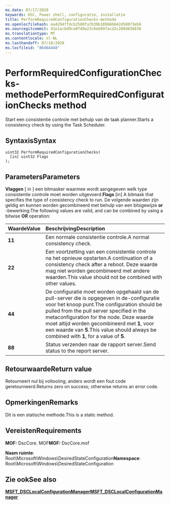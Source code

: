 ```yaml
---
ms.date: 07/17/2020
keywords: DSC, Power shell, configuratie, installatie
title: PerformRequiredConfigurationChecks-methode
ms.openlocfilehash: ea4294ffdcb2580fa7b39b18966b642d58073eb6
ms.sourcegitcommit: 41e1acbd9ce0f49a23c6eb99facd2c280d836836
ms.translationtype: MT
ms.contentlocale: nl-NL
ms.lasthandoff: 07/18/2020
ms.locfileid: "86464448"
---
```

# <a name="performrequiredconfigurationchecks-method"></a><span data-ttu-id="1c98c-103">PerformRequiredConfigurationChecks-methode</span><span class="sxs-lookup"><span data-stu-id="1c98c-103">PerformRequiredConfigurationChecks method</span></span>

<span data-ttu-id="1c98c-104">Start een consistentie controle met behulp van de taak planner.</span><span class="sxs-lookup"><span data-stu-id="1c98c-104">Starts a consistency check by using the Task Scheduler.</span></span>

## <a name="syntax"></a><span data-ttu-id="1c98c-105">Syntaxis</span><span class="sxs-lookup"><span data-stu-id="1c98c-105">Syntax</span></span>

```mof
uint32 PerformRequiredConfigurationChecks(
  [in] uint32 Flags
);
```

## <a name="parameters"></a><span data-ttu-id="1c98c-106">Parameters</span><span class="sxs-lookup"><span data-stu-id="1c98c-106">Parameters</span></span>

<span data-ttu-id="1c98c-107">**Vlaggen** \[ in \] een bitmasker waarmee wordt aangegeven welk type consistentie controle moet worden uitgevoerd.</span><span class="sxs-lookup"><span data-stu-id="1c98c-107">**Flags** \[in\] A bitmask that specifies the type of consistency check to run.</span></span> <span data-ttu-id="1c98c-108">De volgende waarden zijn geldig en kunnen worden gecombineerd met behulp van een bitsgewijze **or** -bewerking:</span><span class="sxs-lookup"><span data-stu-id="1c98c-108">The following values are valid, and can be combined by using a bitwise **OR** operation:</span></span>

|<span data-ttu-id="1c98c-109">Waarde</span><span class="sxs-lookup"><span data-stu-id="1c98c-109">Value</span></span> |<span data-ttu-id="1c98c-110">Beschrijving</span><span class="sxs-lookup"><span data-stu-id="1c98c-110">Description</span></span> |
|:--- |:---|
|<span data-ttu-id="1c98c-111">**1**</span><span class="sxs-lookup"><span data-stu-id="1c98c-111">**1**</span></span> | <span data-ttu-id="1c98c-112">Een normale consistentie controle.</span><span class="sxs-lookup"><span data-stu-id="1c98c-112">A normal consistency check.</span></span> |
|<span data-ttu-id="1c98c-113">**2**</span><span class="sxs-lookup"><span data-stu-id="1c98c-113">**2**</span></span> | <span data-ttu-id="1c98c-114">Een voortzetting van een consistentie controle na het opnieuw opstarten.</span><span class="sxs-lookup"><span data-stu-id="1c98c-114">A continuation of a consistency check after a reboot.</span></span> <span data-ttu-id="1c98c-115">Deze waarde mag niet worden gecombineerd met andere waarden.</span><span class="sxs-lookup"><span data-stu-id="1c98c-115">This value should not be combined with other values.</span></span> |
|<span data-ttu-id="1c98c-116">**4**</span><span class="sxs-lookup"><span data-stu-id="1c98c-116">**4**</span></span> | <span data-ttu-id="1c98c-117">De configuratie moet worden opgehaald van de pull-server die is opgegeven in de-configuratie voor het knoop punt.</span><span class="sxs-lookup"><span data-stu-id="1c98c-117">The configuration should be pulled from the pull server specified in the metaconfiguration for the node.</span></span> <span data-ttu-id="1c98c-118">Deze waarde moet altijd worden gecombineerd met **1**, voor een waarde van **5**.</span><span class="sxs-lookup"><span data-stu-id="1c98c-118">This value should always be combined with **1**, for a value of **5**.</span></span> |
|<span data-ttu-id="1c98c-119">**8**</span><span class="sxs-lookup"><span data-stu-id="1c98c-119">**8**</span></span> | <span data-ttu-id="1c98c-120">Status verzenden naar de rapport server.</span><span class="sxs-lookup"><span data-stu-id="1c98c-120">Send status to the report server.</span></span> |

## <a name="return-value"></a><span data-ttu-id="1c98c-121">Retourwaarde</span><span class="sxs-lookup"><span data-stu-id="1c98c-121">Return value</span></span>

<span data-ttu-id="1c98c-122">Retourneert nul bij voltooiing; anders wordt een fout code geretourneerd.</span><span class="sxs-lookup"><span data-stu-id="1c98c-122">Returns zero on success; otherwise returns an error code.</span></span>

## <a name="remarks"></a><span data-ttu-id="1c98c-123">Opmerkingen</span><span class="sxs-lookup"><span data-stu-id="1c98c-123">Remarks</span></span>

<span data-ttu-id="1c98c-124">Dit is een statische methode.</span><span class="sxs-lookup"><span data-stu-id="1c98c-124">This is a static method.</span></span>

## <a name="requirements"></a><span data-ttu-id="1c98c-125">Vereisten</span><span class="sxs-lookup"><span data-stu-id="1c98c-125">Requirements</span></span>

<span data-ttu-id="1c98c-126">**MOF:** DscCore. MOF</span><span class="sxs-lookup"><span data-stu-id="1c98c-126">**MOF:** DscCore.mof</span></span>

<span data-ttu-id="1c98c-127">**Naam ruimte**: Root\Microsoft\Windows\DesiredStateConfiguration</span><span class="sxs-lookup"><span data-stu-id="1c98c-127">**Namespace**: Root\Microsoft\Windows\DesiredStateConfiguration</span></span>

## <a name="see-also"></a><span data-ttu-id="1c98c-128">Zie ook</span><span class="sxs-lookup"><span data-stu-id="1c98c-128">See also</span></span>

[<span data-ttu-id="1c98c-129">**MSFT_DSCLocalConfigurationManager**</span><span class="sxs-lookup"><span data-stu-id="1c98c-129">**MSFT_DSCLocalConfigurationManager**</span></span>](msft-dsclocalconfigurationmanager.md)
